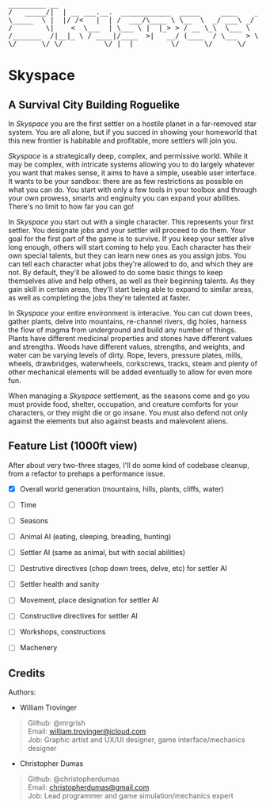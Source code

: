 <pre>
_________ __
/   _____/|  | __ ___.__.  ____________  _____     ____    ____
\_____  \ |  |/ /<   |  | /  ___/\____ \ \__  \  _/ ___\ _/ __ \
/        \|    <  \___  | \___ \ |  |_> > / __ \_\  \___ \  ___/
/_______  /|__|_ \ / ____|/____  >|   __/ (____  / \___  > \___  >
\/      \/ \/          \/ |__|         \/      \/      \/
</pre>


# Skyspace
## A Survival City Building Roguelike

In *Skyspace* you are the first settler on a hostile planet in a
far-removed star system. You are all alone, but if you succed in
showing your homeworld that this new frontier is habitable and
profitable, more settlers will join you.

*Skyspace* is a strategically deep, complex, and permissive
world. While it may be complex, with intricate systems allowing you to
do largely whatever you want that makes sense, it aims to have a
simple, useable user interface. It wants to be your sandbox: there are
as few restrictions as possible on what you can do. You start with
only a few tools in your toolbox and through your own prowess, smarts
and enginuity you can expand your abilities. There's no limit to how
far you can go!

In *Skyspace* you start out with a single character. This
represents your first settler. You designate jobs and your settler
will proceed to do them. Your goal for the first part of the game is to
survive. If you keep your settler alive long enough, others will start
coming to help you. Each character has their own special talents, but
they can learn new ones as you assign jobs. You can tell each
character what jobs they're allowed to do, and which they are not. By
default, they'll be allowed to do some basic things to keep themselves
alive and help others, as well as their beginning talents. As they
gain skill in certain areas, they'll start being able to expand to
similar areas, as well as completing the jobs they're talented at
faster.

In *Skyspace* your entire environment is interacive. You can
cut down trees, gather plants, delve into mountains, re-channel
rivers, dig holes, harness the flow of magma from underground and
build any number of things. Plants have different medicinal properties
and stones have different values and strengths. Woods have different
values, strengths, and weights, and water can be varying levels of
dirty. Rope, levers, pressure plates, mills, wheels, drawbridges,
waterwheels, corkscrews, tracks, steam and plenty of other mechanical
elements will be added eventually to allow for even more fun.

When managing a *Skyspace* settlement, as the seasons come and go you
must provide food, shelter, occupation, and creature comforts for your
characters, or they might die or go insane. You must also defend not
only against the elements but also against beasts and malevolent
aliens.


## Feature List (1000ft view)

After about very two-three stages, I'll do some kind of codebase
cleanup, from a refactor to prehaps a performance issue.

- [x] Overall world generation (mountains, hills, plants, cliffs, water)
- [ ] Time
- [ ] Seasons
- [ ] Animal AI (eating, sleeping, breading, hunting)
- [ ] Settler AI (same as animal, but with social abilities)
- [ ] Destrutive directives (chop down trees, delve, etc) for settler AI
- [ ] Settler health and sanity
- [ ] Movement, place designation for settler AI
- [ ] Constructive directives for settler AI
- [ ] Workshops, constructions
- [ ] Machenery


## Credits

Authors:

- William Trovinger
> Github: @mrgrish<br>
> Email: william.trovinger@icloud.com<br>
> Job: Graphic artist and UX/UI designer, game interface/mechanics designer<br>

- Christopher Dumas
> Github: @christopherdumas<br>
> Email: christopherdumas@gmail.com<br>
> Job: Lead programmer and game simulation/mechanics expert<br>
